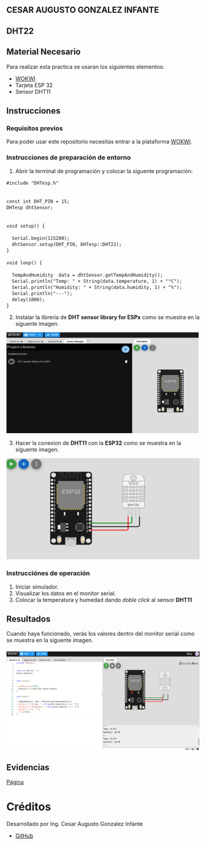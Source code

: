 ## CESAR AUGUSTO GONZALEZ INFANTE
## DHT22 
## Material Necesario

Para realizar esta practica se usaran los siguientes elementos:

- [WOKWI](https://https://wokwi.com/)
- Tarjeta ESP 32
- Sensor DHT11



## Instrucciones

### Requisitos previos

Para poder usar este repositorio necesitas entrar a la plataforma [WOKWI](https://https://wokwi.com/).


### Instrucciones de preparación de entorno 

1. Abrir la terminal de programación y colocar la siguente programación:

```
#include "DHTesp.h"


const int DHT_PIN = 15;
DHTesp dhtSensor;


void setup() {

  Serial.begin(115200);
  dhtSensor.setup(DHT_PIN, DHTesp::DHT22);
}

void loop() {

  TempAndHumidity  data = dhtSensor.getTempAndHumidity();
  Serial.println("Temp: " + String(data.temperature, 1) + "°C");
  Serial.println("Humidity: " + String(data.humidity, 1) + "%");
  Serial.println("---");
  delay(1000);
}

```

2. Instalar la libreria de **DHT sensor library for ESPx** como se muestra en la siguente imagen.

![](https://github.com/CesarG16/DHT22/blob/main/eje1.png?raw=true)

3. Hacer la conexion de **DHT11** con la **ESP32** como se muestra en la siguente imagen.

![](https://github.com/CesarG16/DHT22/blob/main/eje3.png?raw=true)


### Instrucciónes de operación

1. Iniciar simulador.
2. Visualizar los datos en el monitor serial.
3. Colocar la temperatura y humedad dando *doble click* al sensor **DHT11** 

## Resultados

Cuando haya funcionado, verás los valores dentro del monitor serial como se muestra en la siguente imagen.

![](https://github.com/CesarG16/DHT22/blob/main/eje4.png?raw=true)




## Evidencias

[Página](https://wokwi.com/projects/367161515424976897)


# Créditos

Desarrollado por Ing. Cesar Augusto Gonzalez Infante

- [GitHub](https://github.com/CesarG16)